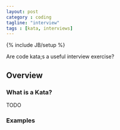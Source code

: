 ```yaml
---
layout: post
category : coding
tagline: "interview"
tags : [kata, interviews]
---
```

{% include JB/setup %}

Are code kata;s a useful interview exercise?

## Overview 

### What is a Kata?

TODO
### Examples


